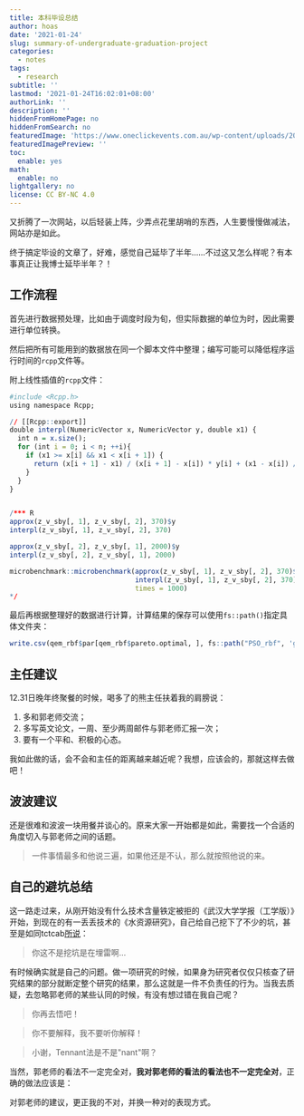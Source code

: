 ```yaml
---
title: 本科毕设总结
author: hoas
date: '2021-01-24'
slug: summary-of-undergraduate-graduation-project
categories:
  - notes
tags:
  - research
subtitle: ''
lastmod: '2021-01-24T16:02:01+08:00'
authorLink: ''
description: ''
hiddenFromHomePage: no
hiddenFromSearch: no
featuredImage: 'https://www.oneclickevents.com.au/wp-content/uploads/2019/11/Finally-Finished.png'
featuredImagePreview: ''
toc:
  enable: yes
math:
  enable: no
lightgallery: no
license: CC BY-NC 4.0
---
```


又折腾了一次网站，以后轻装上阵，少弄点花里胡哨的东西，人生要慢慢做减法，网站亦是如此。

终于搞定毕设的文章了，好难，感觉自己延毕了半年……不过这又怎么样呢？有本事真正让我博士延毕半年？！

<!--more-->

## 工作流程

首先进行数据预处理，比如由于调度时段为旬，但实际数据的单位为时，因此需要进行单位转换。

然后把所有可能用到的数据放在同一个脚本文件中整理；编写可能可以降低程序运行时间的`rcpp`文件等。

附上线性插值的`rcpp`文件：

```r
#include <Rcpp.h>
using namespace Rcpp;

// [[Rcpp::export]]
double interpl(NumericVector x, NumericVector y, double x1) {
  int n = x.size();
  for (int i = 0; i < n; ++i){
    if (x1 >= x[i] && x1 < x[i + 1]) {
      return (x[i + 1] - x1) / (x[i + 1] - x[i]) * y[i] + (x1 - x[i]) / (x[i + 1] - x[i]) * y[i + 1];
    }
  }
}


/*** R
approx(z_v_sby[, 1], z_v_sby[, 2], 370)$y
interpl(z_v_sby[, 1], z_v_sby[, 2], 370)

approx(z_v_sby[, 2], z_v_sby[, 1], 2000)$y
interpl(z_v_sby[, 2], z_v_sby[, 1], 2000)

microbenchmark::microbenchmark(approx(z_v_sby[, 1], z_v_sby[, 2], 370)$y,
                               interpl(z_v_sby[, 1], z_v_sby[, 2], 370),
                               times = 1000)
*/
```

最后再根据整理好的数据进行计算，计算结果的保存可以使用`fs::path()`指定具体文件夹：

```r
write.csv(qem_rbf$par[qem_rbf$pareto.optimal, ], fs::path("PSO_rbf", 'g400p40_qem.csv'))
```

## 主任建议

12.31日晚年终聚餐的时候，喝多了的熊主任扶着我的肩膀说：

  1. 多和郭老师交流；
  2. 多写英文论文，一周、至少两周邮件与郭老师汇报一次；
  3. 要有一个平和、积极的心态。
  
我如此做的话，会不会和主任的距离越来越近呢？我想，应该会的，那就这样去做吧！

## 波波建议

还是很难和波波一块用餐并谈心的。原来大家一开始都是如此，需要找一个合适的角度切入与郭老师之间的话题。

> 一件事情最多和他说三遍，如果他还是不认，那么就按照他说的来。

## 自己的避坑总结

这一路走过来，从刚开始没有什么技术含量铁定被拒的《武汉大学学报（工学版）》开始，到现在的有一丢丢技术的《水资源研究》，自己给自己挖下了不少的坑，甚至是如同tctcab[所说](https://d.cosx.org/d/422020-rcpp-r/2)：

> 你这不是挖坑是在埋雷啊…

有时候确实就是自己的问题。做一项研究的时候，如果身为研究者仅仅只核查了研究结果的部分就断定整个研究的结果，那么这就是一件不负责任的行为。当我去质疑，去忽略郭老师的某些认同的时候，有没有想过错在我自己呢？

> 你再去悟吧！

> 你不要解释，我不要听你解释！

> 小谢，Tennant法是不是"nant"啊？

当然，郭老师的看法不一定完全对，**我对郭老师的看法的看法也不一定完全对**，正确的做法应该是：

对郭老师的建议，更正我的不对，并换一种对的表现方式。